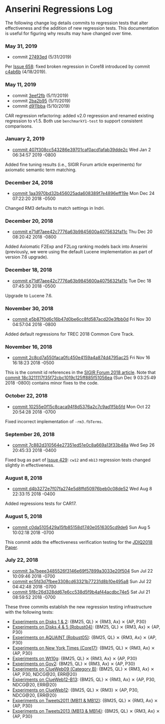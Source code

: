 # Anserini Regressions Log

The following change log details commits to regression tests that alter effectiveness and the addition of new regression tests.
This documentation is useful for figuring why results may have changed over time.

### May 31, 2019

+ commit [27493ed](https://github.com/castorini/anserini/commit/27493ed999b230db6153e98a4113b5a44ff362d9) (5/31/2019)

Per [Issue 658](https://github.com/castorini/anserini/issues/658): fixed broken regression in Core18 introduced by commit [c4ab6b](https://github.com/castorini/anserini/commit/c4ab6bfbe38648337ad824503e8945f5111ac673) (4/18/2019).


### May 11, 2019

+ commit [3eef2fb](https://github.com/castorini/anserini/commit/3eef2fb4808d88608d2c467418b77516eba3538a) (5/11/2019)
+ commit [2ba2b95](https://github.com/castorini/anserini/commit/2ba2b9582ee942aee714301b78015a2ded16da8c) (5/11/2019)
+ commit [d911bba](https://github.com/castorini/anserini/commit/d911bba180aceabbe052624b7f715a2189e25dbb) (5/10/2019)

CAR regression refactoring: added v2.0 regression and renamed existing regression to v1.5. Both use `benchmarkY1-test` to support consistent comparisons.

### January 2, 2019

+ [commit 407f308cc543286e39701caf0acd1afab39dde2c](https://github.com/castorini/Anserini/commit/407f308cc543286e39701caf0acd1afab39dde2c) Wed Jan 2 06:34:57 2019 -0800

Added fine tuning results (i.e., SIGIR Forum article experiments) for axiomatic semantic term matching.

### December 24, 2018

+ [commit 1aa3970bd32b456025ada608389f7e4896eff19e](https://github.com/castorini/Anserini/commit/1aa3970bd32b456025ada608389f7e4896eff19e) Mon Dec 24 07:22:20 2018 -0500

Changed RM3 defaults to match settings in Indri.

### December 20, 2018

+ [commit e71df7aee42c7776a63b9845600a4075632fa11c](https://github.com/castorini/Anserini/commit/26fbb3936cb2db1d69f02ad990d83e773e7d87c2) Thu Dec 20 08:20:42 2018 -0800

Added Axiomatic F2Exp and F2Log ranking models back into Anserini (previously, we were using the default Lucene implementation as part of version 7.6 upgrade).

### December 18, 2018

+ [commit e71df7aee42c7776a63b9845600a4075632fa11c](https://github.com/castorini/Anserini/commit/e71df7aee42c7776a63b9845600a4075632fa11c) Tue Dec 18 07:45:30 2018 -0500

Upgrade to Lucene 7.6.

### November 30, 2018

+ [commit e5b87f0d6c16b47d0be6cc8fd587acd20e3fbb0d](https://github.com/castorini/Anserini/commit/e5b87f0d6c16b47d0be6cc8fd587acd20e3fbb0d) Fri Nov 30 04:57:04 2018 -0800

Added default regressions for TREC 2018 Common Core Track.

### November 16, 2018

+ [commit 2c8cd7a550faca0fc450e4159a4a874d4795ac25](https://github.com/castorini/Anserini/commit/2c8cd7a550faca0fc450e4159a4a874d4795ac25) Fri Nov 16 16:18:23 2018 -0500

This is the commit id references in the [SIGIR Forum 2018 article](http://sigir.org/wp-content/uploads/2019/01/p040.pdf).
Note that [commit 18c3211117f35f72cbc1019c125ff885f51056ea](https://github.com/castorini/Anserini/commit/18c3211117f35f72cbc1019c125ff885f51056ea) (Sun Dec 9 03:25:49 2018 -0800) contains minor fixes to the code.

### October 22, 2018

+ [commit 10255e0f15c8caca94f8d5376a2c7c9ad1f5b5fd](https://github.com/castorini/Anserini/commit/10255e0f15c8caca94f8d5376a2c7c9ad1f5b5fd) Mon Oct 22 20:54:28 2018 -0700

Fixed incorrect implementation of `-rm3.fbTerms`.

### September 26, 2018

+ [commit 7c882d310564e27351ed51e0c8a669a13f33b48a](https://github.com/castorini/Anserini/commit/7c882d310564e27351ed51e0c8a669a13f33b48a) Wed Sep 26 20:45:33 2018 -0400

Fixed bug as part of [Issue 429](https://github.com/castorini/Anserini/issues/429): `cw12` and `mb13` regression tests changed slightly in effectiveness.

### August 8, 2018

+ [commit d4b3272e7f07fa274e5d8ffd50976beb0c08de52](https://github.com/castorini/Anserini/commit/d4b3272e7f07fa274e5d8ffd50976beb0c08de52) Wed Aug 8 22:33:15 2018 -0400

Added regressions tests for CAR17.

### August 5, 2018

+ [commit c0da5105429a15fb85158d1740e0516305cd9de6](https://github.com/castorini/Anserini/commit/c0da5105429a15fb85158d1740e0516305cd9de6) Sun Aug 5 10:02:18 2018 -0700

This commit adds the effectiveness verification testing for the [JDIQ2018 Paper](experiments-jdiq2018.md).

### July 22, 2018

+ [commit 3a7beee3485526f3146e69f57899a3033e20f504](https://github.com/castorini/Anserini/commit/3a7beee3485526f3146e69f57899a3033e20f504) Sun Jul 22 10:09:46 2018 -0700
+ [commit ec5fd3d7fbee3308cd63321b77231d8b10e495a8](https://github.com/castorini/Anserini/commit/ec5fd3d7fbee3308cd63321b77231d8b10e495a8) Sun Jul 22 04:42:48 2018 -0700
+ [commit 5f8c26d328dd67e6cc538d5f9b4af44acdbc74e5](https://github.com/castorini/Anserini/commit/5f8c26d328dd67e6cc538d5f9b4af44acdbc74e5) Sat Jul 21 08:59:52 2018 -0700

These three commits establish the new regression testing infrastructure with the following tests:

+ [Experiments on Disks 1 &amp; 2](experiments-disk12.md): {BM25, QL} &#10799; {RM3, Ax} &#10799; {AP, P30}
+ [Experiments on Disks 4 &amp; 5 (Robust04)](experiments-robust04.md): {BM25, QL} &#10799; {RM3, Ax} &#10799; {AP, P30}
+ [Experiments on AQUAINT (Robust05)](experiments-robust05.md): {BM25, QL} &#10799; {RM3, Ax} &#10799; {AP, P30}
+ [Experiments on New York Times (Core17)](experiments-core17.md): {BM25, QL} &#10799; {RM3, Ax} &#10799; {AP, P30}
+ [Experiments on Wt10g](experiments-wt10g.md): {BM25, QL} &#10799; {RM3, Ax} &#10799; {AP, P30}
+ [Experiments on Gov2](experiments-gov2.md): {BM25, QL} &#10799; {RM3, Ax} &#10799; {AP, P30}
+ [Experiments on ClueWeb09 (Category B)](experiments-cw09b.md): {BM25, QL} &#10799; {RM3, Ax} &#10799; {AP, P30, NDCG@20, ERR@20}
+ [Experiments on ClueWeb12-B13](experiments-cw12b13.md): {BM25, QL} &#10799; {RM3, Ax} &#10799; {AP, P30, NDCG@20, ERR@20}
+ [Experiments on ClueWeb12](experiments-cw12.md): {BM25, QL} &#10799; {RM3} &#10799; {AP, P30, NDCG@20, ERR@20}
+ [Experiments on Tweets2011 (MB11 &amp; MB12)](experiments-mb11.md): {BM25, QL} &#10799; {RM3, Ax} &#10799; {AP, P30}
+ [Experiments on Tweets2013 (MB13 &amp; MB14)](experiments-mb13.md): {BM25, QL} &#10799; {RM3, Ax} &#10799; {AP, P30}
